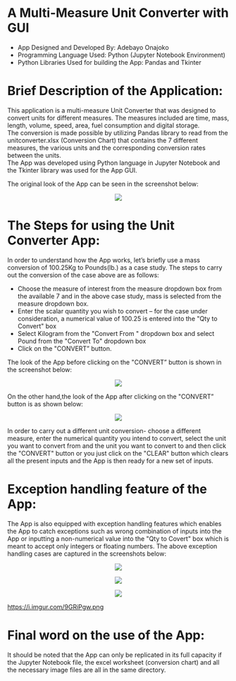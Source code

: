 # A Multi-Measure Unit Converter with GUI
- App Designed and Developed By: Adebayo Onajoko
- Programming Language Used: Python (Jupyter Notebook Environment)
- Python Libraries Used for building the App: Pandas and Tkinter


Brief Description of the Application:
=====================================
This application is a multi-measure Unit Converter that was designed to convert units for different measures. 
The measures included are time, mass, length, volume, speed, area, fuel consumption and digital storage.          
The conversion is made possible by utilizing Pandas library to read from the unitconverter.xlsx (Conversion Chart) that 
contains the 7 different measures, the various units and the corresponding conversion rates between the units.              
The App was developed using Python language in Jupyter Notebook and the Tkinter library was used for the App GUI.

The original look of the App can be seen in the screenshot below:
<p align = "center">
<img src= "https://i.imgur.com/zgX0Xrf.png",width="50",height ="50",alt="Original Look"/)
<br/>
</p>

The Steps for using the Unit Converter App:
===========================================
In order to understand how the App works, let’s briefly use a mass conversion of 100.25Kg to Pounds(lb.) as a case study.                                                                                                                                    The steps to carry out the conversion of the case above are as follows:
- Choose the measure of interest from the measure dropdown box from the available 7 and in the above case study, mass is
selected from the measure dropdown box.
- Enter the scalar quantity you wish to convert – for the case under consideration, a numerical value of 100.25 is entered
into the "Qty to Convert" box 
- Select Kilogram from the "Convert From " dropdown box and select Pound from the "Convert To" dropdown box
- Click on the "CONVERT” button.

The look of the App before clicking on the "CONVERT” button is shown in the screenshot below:
<p align = "center">
<img src= "https://i.imgur.com/uRrQqpx.png",width="50",height ="50",alt="Before Clicking CONVERT"/)      
<br/>
</p>

On the other hand,the look of the App after clicking on the "CONVERT” button is as shown below:

<p align = "center">
<img src= "https://i.imgur.com/lsdhosR.png",width="50",height ="50",alt="After Clicking CONVERT"/)
<br/>
</p>

In order to carry out a different unit conversion- choose a different measure, enter the numerical quantity you intend 
to convert, select the unit you want to convert from and the unit you want to convert to and then click the "CONVERT" button
or you just click on the "CLEAR" button which clears all the present inputs and the App is then ready for a new set of inputs.

Exception handling feature of the App:
======================================
The App is also equipped with exception handling features which enables the App to catch exceptions such as wrong combination 
of inputs into the App or inputting a non-numerical value into the "Qty to Covert" box which is meant to accept only integers or floating numbers. The above exception handling cases are captured in the screenshots below:

<p align = "center">
<img src= "https://i.imgur.com/9LZPfUB.png",width="50",height ="50",alt="Invalid or Incomplete Values"/)
<br/>
</p>


<p align = "center">
<img src= "https://i.imgur.com/vEHnE1q.png",width="50",height ="50",alt="Enter Numerial Values"/)
<br/>
</p>

<p align = "center">
<img src= "[https://i.imgur.com/vEHnE1q.png](https://i.imgur.com/9GRiPgw.png)",width="50",height ="50",alt="Enter Numerial Values"/)
<br/>
</p>

https://i.imgur.com/9GRiPgw.png


Final word on the use of the App:
=================================
It should be noted that the App can only be replicated in its full capacity if the Jupyter Notebook file, the excel 
worksheet (conversion chart) and all the necessary image files are all in the same directory.





